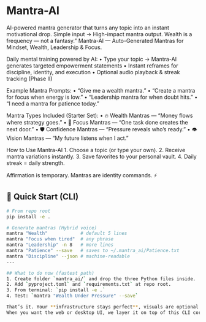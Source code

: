 # Mantra-AI
AI-powered mantra generator that turns any topic into an instant motivational drop. Simple input → High-impact mantra output.
Wealth is a frequency — not a fantasy.”
Mantra-AI — Auto-Generated Mantras for Mindset, Wealth, Leadership & Focus.

Daily mental training powered by AI:
	•	Type your topic → Mantra-AI generates targeted empowerment statements
	•	Instant reframes for discipline, identity, and execution
	•	Optional audio playback & streak tracking (Phase II)

Example Mantra Prompts:
	•	“Give me a wealth mantra.”
	•	“Create a mantra for focus when energy is low.”
	•	“Leadership mantra for when doubt hits.”
	•	“I need a mantra for patience today.”

Mantra Types Included (Starter Set):
	•	🔥 Wealth Mantras — “Money flows where strategy goes.”
	•	🧠 Focus Mantras — “One task done creates the next door.”
	•	🛡️ Confidence Mantras — “Pressure reveals who’s ready.”
	•	👁️ Vision Mantras — “My future listens when I act.”

How to Use Mantra-AI
	1.	Choose a topic (or type your own).
	2.	Receive mantra variations instantly.
	3.	Save favorites to your personal vault.
	4.	Daily streak = daily strength.

Affirmation is temporary.
Mantras are identity commands. ⚡
## 🚀 Quick Start (CLI)

```bash
# From repo root
pip install -e .

# Generate mantras (Hybrid voice)
mantra "Wealth"            # default 5 lines
mantra "Focus when tired"  # any phrase
mantra "Leadership" -n 8   # more lines
mantra "Patience" --save   # saves to ~/.mantra_ai/Patience.txt
mantra "Discipline" --json # machine-readable
---

## What to do now (fastest path)
1. Create folder `mantra_ai/` and drop the three Python files inside.
2. Add `pyproject.toml` and `requirements.txt` at repo root.
3. From terminal: `pip install -e .`
4. Test: `mantra "Wealth Under Pressure" --save`

That’s it. Your **infrastructure stays perfect**, visuals are optional.  
When you want the web or desktop UI, we layer it on top of this CLI core without changing the behavior.
